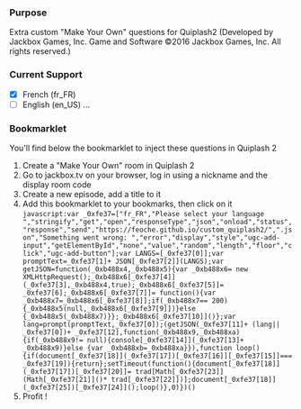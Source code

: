 ### Purpose
Extra custom "Make Your Own" questions for Quiplash2 (Developed by Jackbox Games, Inc. Game and Software ©2016 Jackbox Games, Inc. All rights reserved.)

### Current Support
- [x] French (fr_FR)
- [ ] English (en_US)
...

### Bookmarklet
You'll find below the bookmarklet to inject these questions in Quiplash 2

1. Create a "Make Your Own" room in Quiplash 2
2. Go to jackbox.tv on your browser, log in using a nickname and the display room code
3. Create a new episode, add a title to it
4. Add this bookmarklet to your bookmarks, then click on it  
  `javascript:var _0xfe37=["fr_FR","Please select your language ","stringify","get","open","responseType","json","onload","status","response","send","https://feoche.github.io/custom_quiplash2/",".json","Something went wrong: ","error","display","style","ugc-add-input","getElementById","none","value","random","length","floor","click","ugc-add-button"];var LANGS=[_0xfe37[0]];var promptText=_0xfe37[1]+ JSON[_0xfe37[2]](LANGS);var getJSON=function(_0xb488x4,_0xb488x5){var _0xb488x6= new XMLHttpRequest();_0xb488x6[_0xfe37[4]](_0xfe37[3],_0xb488x4,true);_0xb488x6[_0xfe37[5]]= _0xfe37[6];_0xb488x6[_0xfe37[7]]= function(){var _0xb488x7=_0xb488x6[_0xfe37[8]];if(_0xb488x7== 200){_0xb488x5(null,_0xb488x6[_0xfe37[9]])}else {_0xb488x5(_0xb488x7)}};_0xb488x6[_0xfe37[10]]()};var lang=prompt(promptText,_0xfe37[0]);(getJSON(_0xfe37[11]+ (lang|| _0xfe37[0])+ _0xfe37[12],function(_0xb488x9,_0xb488xa){if(_0xb488x9!= null){console[_0xfe37[14]](_0xfe37[13]+ _0xb488x9)}else {var _0xb488xb=_0xb488xa}}),function loop(){if(document[_0xfe37[18]](_0xfe37[17])[_0xfe37[16]][_0xfe37[15]]=== _0xfe37[19]){return};setTimeout(function(){document[_0xfe37[18]](_0xfe37[17])[_0xfe37[20]]= trad[Math[_0xfe37[23]](Math[_0xfe37[21]]()* trad[_0xfe37[22]])];document[_0xfe37[18]](_0xfe37[25])[_0xfe37[24]]();loop()},0)})()`
5. Profit !
